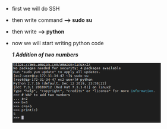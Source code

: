 - first we will do SSH 
- then write command **--> sudo su**
- then write **--> python**


- now we will start writing python code

   ***1 Addition of two numbers***
   
   <img src ="/images/add.png" width="400">
